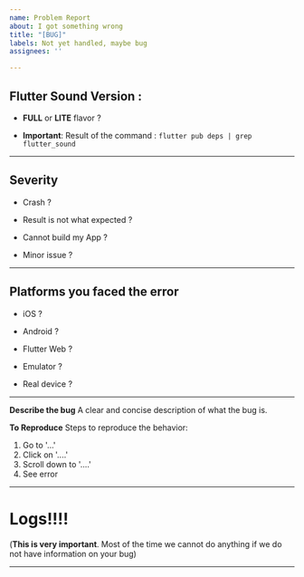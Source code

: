 ```yaml
---
name: Problem Report
about: I got something wrong
title: "[BUG]"
labels: Not yet handled, maybe bug
assignees: ''

---
```


## Flutter Sound Version : 

- **FULL** or **LITE** flavor ?

- **Important**: Result of the command : ```flutter pub deps | grep flutter_sound```

----------------------------------------------------------

## Severity

- Crash ?

- Result is not what expected ?

- Cannot build my App ?

- Minor issue ?

--------------------------------------------------------

## Platforms you faced the error 

- iOS ?

- Android ?

- Flutter Web ?

- Emulator ? 

- Real device ?

------------------------------------------------

**Describe the bug**
A clear and concise description of what the bug is.

**To Reproduce**
Steps to reproduce the behavior:
1. Go to '...'
2. Click on '....'
3. Scroll down to '....'
4. See error
----------------------------------------------

# Logs!!!!
(**This is very important**. Most of the time we cannot do anything if we do not have information on your bug)


-----------------------------------------------------------------
